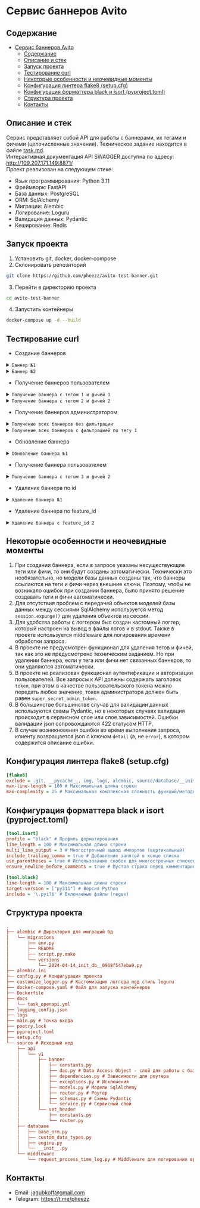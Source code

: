 

# Сервис баннеров Avito

## Содержание
- [Сервис баннеров Avito](#сервис-баннеров-avito)
  - [Содержание](#содержание)
  - [Описание и стек](#описание-и-стек)
  - [Запуск проекта](#запуск-проекта)
  - [Тестирование curl](#тестирование-curl)
  - [Некоторые особенности и неочевидные моменты](#некоторые-особенности-и-неочевидные-моменты)
  - [Конфигурация линтера flake8 (setup.cfg)](#конфигурация-линтера-flake8-setupcfg)
  - [Конфигурация форматтера black и isort (pyproject.toml)](#конфигурация-форматтера-black-и-isort-pyprojecttoml)
  - [Структура проекта](#структура-проекта)
  - [Контакты](#контакты)

## Описание и стек
Сервис представляет собой API для работы с баннерами, их тегами и фичами (целочисленные значения). Техническое задание находится в файле [task.md](./docs/task.md).<br>
Интерактивная документация API SWAGGER доступна по адресу: http://109.207.171.149:8871/ <br>
Проект реализован на следующем стеке:
- Язык программирования: Python 3.11
- Фреймворк: FastAPI
- База данных: PostgreSQL
- ORM: SqlAlchemy
- Миграции: Alembic
- Логирование: Loguru
- Валидация данных: Pydantic
- Кеширование: Redis

## Запуск проекта
1. Установить git, docker, docker-compose
2. Склонировать репозиторий
```bash
git clone https://github.com/pheezz/avito-test-banner.git
```
3. Перейти в директорию проекта
```bash
cd avito-test-banner
```
4. Запустить контейнеры
```bash
docker-compose up -d --build
```

## Тестирование curl
- Создание баннеров
<details>
    <summary><code>Баннер №1</code></summary>
Запрос:

```bash
curl -X 'POST' \
  'http://127.0.0.1:8000/banner' \
  -H 'accept: application/json' \
  -H 'token: super_secret_admin_token' \
  -H 'Content-Type: application/json' \
  -d '{
  "tag_ids": [
    1
  ],
  "feature_id": 1,
  "content": {
    "title": "Скидка 50% на все товары",
    "text": "Только до конца недели...",
    "url": "https://example.com/sale"
  },
  "active": true
}'
```
Ответ:
```json
{
    "banner_id": 1
}
```
</details>
<details>
    <summary><code>Баннер №2</code></summary>
Запрос:

```bash
curl -X 'POST' \
  'http://127.0.0.1:8000/banner' \
  -H 'accept: application/json' \
  -H 'token: super_secret_admin_token' \
  -H 'Content-Type: application/json' \
  -d '{
  "tag_ids": [
    2
  ],
  "feature_id": 2,
  "content": {
    "title": "Скидка 30% на определенные категории",
    "text": "Только до конца месяца...",
    "url": "https://example.com/sale"
  },
  "active": true
}'
```

Ответ:
```json
{
    "banner_id": 2
}
```

</details>

- Получение баннеров пользователем
<details>
    <summary><code>Получение баннера с тегом 1 и фичей 1</code></summary>

Запрос:

```bash
curl -X 'GET' \
  'http://127.0.0.1:8000/user_banner?tag_id=1&feature_id=1&use_last_revision=false' \
  -H 'accept: application/json' \
  -H 'token: 123'
```

Ответ:
```json
{
  "title": "Скидка 50% на все товары",
  "text": "Только до конца недели...",
  "url": "https://example.com/sale"
}
```
</details>

<details>
    <summary><code>Получение баннера с тегом 2 и фичей 2</code></summary>
Запрос:

```bash
curl -X 'GET' \
  'http://127.0.0.1:8000/user_banner?tag_id=2&feature_id=2&use_last_revision=false' \
  -H 'accept: application/json' \
  -H 'token: 123'
```

Ответ:
```json
{
  "title": "Скидка 30% на определенные категории",
  "text": "Только до конца месяца...",
  "url": "https://example.com/sale"
}
```
</details>


- Получение баннеров администратором
<details>
    <summary><code>Получение всех баннеров без фильтрации</code></summary>
Запрос:

```bash
curl -X 'GET' \
  'http://127.0.0.1:8000/banner?limit=10&offset=0' \
  -H 'accept: application/json' \
  -H 'token: super_secret_admin_token'
```

Ответ:
```json
[
  {
    "tag_ids": [
      1
    ],
    "feature_id": 1,
    "content": {
      "title": "Скидка 50% на все товары",
      "text": "Только до конца недели...",
      "url": "https://example.com/sale"
    },
    "is_active": true,
    "banner_id": 1,
    "created_at": "2024-04-14T18:11:20.867103Z",
    "updated_at": "2024-04-14T18:11:20.867112Z"
  },
  {
    "tag_ids": [
      2
    ],
    "feature_id": 2,
    "content": {
      "title": "Скидка 30% на определенные категории",
      "text": "Только до конца месяца...",
      "url": "https://example.com/sale"
    },
    "is_active": true,
    "banner_id": 2,
    "created_at": "2024-04-14T18:11:57.705571Z",
    "updated_at": "2024-04-14T18:11:57.705594Z"
  }
]
```

</details>

<details>
    <summary><code>Получение всех баннеров с фильтрацией по тегу 1</code></summary>
Запрос:

```bash
curl -X 'GET' \
  'http://127.0.0.1:8000/banner?tag_id=1&limit=10&offset=0' \
  -H 'accept: application/json' \
  -H 'token: super_secret_admin_token'
```

Ответ:
```json
[
  {
    "tag_ids": [
      1
    ],
    "feature_id": 1,
    "content": {
      "title": "Скидка 50% на все товары",
      "text": "Только до конца недели...",
      "url": "https://example.com/sale"
    },
    "is_active": true,
    "banner_id": 9,
    "created_at": "2024-04-14T18:11:20.867103Z",
    "updated_at": "2024-04-14T18:11:20.867112Z"
  }
]
```

</details>

- Обновление баннера
<details>
    <summary><code>Обновление баннера №1</code></summary>
Запрос:

```bash
curl -X 'PATCH' \
  'http://127.0.0.1:8000/banner/1' \
  -H 'accept: application/json' \
  -H 'token: super_secret_admin_token' \
  -H 'Content-Type: application/json' \
  -d '{
  "tag_ids": [
    3
  ],
  "feature_id": 2,
  "content": {
    "title": "Скидка 15% на все товары",
    "text": "Только до конца недели...",
    "url": "https://example.com/sale"
  },
  "is_active": true
}'
```

Ответ:
```text
null
```

</details>

- Получение баннера пользователем
<details>
    <summary><code>Получение баннера с тегом 3 и фичей 2</code></summary>

Запрос:
```bash
curl -X 'GET' \
  'http://127.0.0.1:8000/user_banner?tag_id=3&feature_id=2&use_last_revision=true' \
  -H 'accept: application/json' \
  -H 'token: 232'
```

Ответ:
```json
{
  "title": "Скидка 15% на все товары",
  "text": "Только до конца недели...",
  "url": "https://example.com/sale"
}
```

</details>

- Удаление баннера по id
<details>
    <summary><code>Удаление баннера №1</code></summary>

Запрос:

```bash
curl -X 'DELETE' \
  'http://127.0.0.1:8000/banner/1' \
  -H 'accept: */*' \
  -H 'token: super_secret_admin_token'
```

Ответ: 204 No Content

</details>

- Удаление баннера по feature_id

<details>
    <summary><code>Удаление баннера с feature_id 2</code></summary>

Запрос:

```bash
curl -X 'DELETE' \
  'http://127.0.0.1:8000/banner/?feature_id=2' \
  -H 'accept: */*' \
  -H 'token: super_secret_admin_token'
```

Ответ: 204 No Content

</details>

## Некоторые особенности и неочевидные моменты
1. При создании баннера, если в запросе указаны несуществующие теги или фичи, то они будут созданы автоматически. Технически это необязательно, но модели базы данных созданы так, что баннеры ссылаются на теги и фичи через внешние ключи. Поэтому, чтобы не возникало ошибок при создании баннера, было принято решение создавать теги и фичи автоматически.
2. Для отсутствия проблем с передачей объектов моделей базы данных между сессиями SqlAlchemy используется метод `session.expunge()` для удаления объектов из сессии.
3. Для удобства работы с логгером был создан кастомный логгер, который настроен на вывод в файлы логов и в stdout. Также в проекте используется middleware для логирования времени обработки запроса.
4. В проекте не предусмотрен функционал для удаления тегов и фичей, так как это не предусмотрено техническим заданием. Но при удалении баннера, если у тега или фичи нет связанных баннеров, то они удаляются автоматически.
5. В проекте не реализован функционал аутентификации и авторизации пользователей. Все запросы к API должны содержать заголовок `token`, при этом в качестве пользовательского токена можно передать любое значение, токен администратора должен быть равен `super_secret_admin_token`.
6. В большинстве большинстве случав для валидации данных используются схемы Pydantic, но в некоторых случаях валидация происходит в сервисном слое или слое зависимостей. Ошибки валидации json сопровождаются 422 статусом HTTP.
7. В случае возникновения ошибки во время выполнения запроса, клиенту возвращается json с ключом `detail` (а, не `error`), в котором содержится описание ошибки.

## Конфигурация линтера flake8 (setup.cfg)
```ini
[flake8]
exclude = .git, __pycache__, img, logs, alembic, source/database/__init__.py # Исключаемые директории
max-line-length = 100 # Максимальная длина строки
max-complexity = 15 # Максимальная комплексная сложность функций/методов
```

## Конфигурация форматтера black и isort (pyproject.toml)
```ini
[tool.isort]
profile = "black" # Профиль форматирования
line_length = 100 # Максимальная длина строки
multi_line_output = 3 # Многострочный вывод импортов (вертикальный)
include_trailing_comma = true # Добавление запятой в конце списка
use_parentheses = true # Использование скобок для многострочных списков
ensure_newline_before_comments = true # Пустая строка перед комментарием

[tool.black]
line-length = 100 # Максимальная длина строки
target-version = ["py311"] # Версия Python
include = '\.pyi?$' # Включаемые файлы (regex)
```
## Структура проекта
```ini
.
├── alembic # Директория для миграций бд
│   └── migrations
│       ├── env.py
│       ├── README
│       ├── script.py.mako
│       └── versions
│           └── 2024-04-14_init_db__0968f547eba9.py
├── alembic.ini
├── config.py # Конфигурация проекта
├── customize_logger.py # Кастомизация логгера под стиль loguru
├── docker-compose.yaml # Файл для запуска контейнеров
├── Dockerfile
├── docs
│   └── task_openapi.yml
├── logging_config.json
├── logs
├── main.py # Точка входа
├── poetry.lock
├── pyproject.toml
├── setup.cfg
└── source # Исходный код
    ├── api
    │   └── v1
    │       ├── banner
    │       │   ├── constants.py
    │       │   ├── dao.py # Data Access Object - слой для работы с базой данных
    │       │   ├── dependencies.py # Зависимости для роутера
    │       │   ├── exceptions.py # Исключения
    │       │   ├── models.py # Модели SqlAlchemy
    │       │   ├── router.py # Роутер
    │       │   ├── schemas.py # Схемы Pydantic
    │       │   └── service.py # Сервисный слой
    │       └── set_header
    │           ├── constants.py
    │           └── router.py
    ├── database
    │   ├── base_orm.py
    │   ├── custom_data_types.py
    │   ├── engine.py
    │   └── __init__.py
    └── middleware
        └── request_process_time_log.py # Middleware для логирования времени обработки запроса
```

## Контакты
- Email: jagubkoff@gmail.com
- Telegram: https://t.me/pheezz